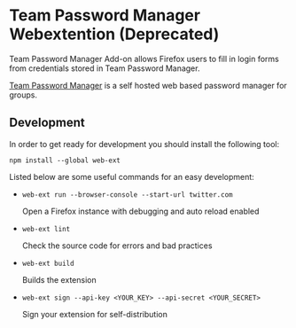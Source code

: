 # Team Password Manager Webextention (Deprecated)

Team Password Manager Add-on allows Firefox users to fill in login forms from credentials stored in Team Password Manager.

[Team Password Manager](http://teampasswordmanager.com/) is a self hosted web based password manager for groups.

## Development

In order to get ready for development you should install the following tool:

```
npm install --global web-ext
```

Listed below are some useful commands for an easy development:

-   `web-ext run --browser-console --start-url twitter.com`

    Open a Firefox instance with debugging and auto reload enabled

-   `web-ext lint`

    Check the source code for errors and bad practices

-   `web-ext build`
    
    Builds the extension

-   `web-ext sign --api-key <YOUR_KEY> --api-secret <YOUR_SECRET>`
    
    Sign your extension for self-distribution

